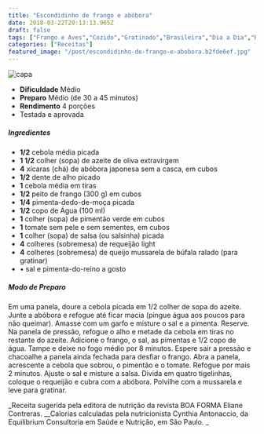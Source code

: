 ```yaml
---
title: "Escondidinho de frango e abóbora"
date: 2018-03-22T20:13:13.965Z
draft: false
tags: ["Frango e Aves","Cozido","Gratinado","Brasileira","Dia a Dia","Receitas","Receitas com frango","Receitas rápidas","Receitas simples e fáceis"]
categories: ["Receitas"]
featured_image: "/post/escondidinho-de-frango-e-abobora.b2fde6ef.jpg"
---
```


![capa](/post/escondidinho-de-frango-e-abobora.b2fde6ef.jpg)

*   **Dificuldade** Médio
*   **Preparo** Médio (de 30 a 45 minutos)
*   **Rendimento** 4 porções
*   Testada e aprovada
    

##### Ingredientes

*   **1/2** cebola média picada
*   **1 1/2** colher (sopa) de azeite de oliva extravirgem
*   **4** xícaras (chá) de abóbora japonesa sem a casca, em cubos
*   **1/2** dente de alho picado
*   **1** cebola média em tiras
*   **1/2** peito de frango (300 g) em cubos
*   **1/4** pimenta-dedo-de-moça picada
*   **1/2** copo de Água (100 ml)
*   **1** colher (sopa) de pimentão verde em cubos
*   **1** tomate sem pele e sem sementes, em cubos
*   **1** colher (sopa) de salsa (ou salsinha) picada
*   **4** colheres (sobremesa) de requeijão light
*   **4** colheres (sobremesa) de queijo mussarela de búfala ralado (para gratinar)
*   • sal e pimenta-do-reino a gosto

##### Modo de Preparo

Em uma panela, doure a cebola picada em 1/2 colher de sopa do azeite. Junte a abóbora e refogue até ficar macia (pingue água aos poucos para não queimar). Amasse com um garfo e misture o sal e a pimenta. Reserve. Na panela de pressão, refogue o alho e metade da cebola em tiras no restante do azeite. Adicione o frango, o sal, as pimentas e 1/2 copo de água. Tampe e deixe no fogo médio por 8 minutos. Espere sair a pressão e chacoalhe a panela ainda fechada para desfiar o frango. Abra a panela, acrescente a cebola que sobrou, o pimentão e o tomate. Refogue por mais 2 minutos. Ajuste o sal e misture a salsa. Divida em quatro tigelinhas, coloque o requeijão e cubra com a abóbora. Polvilhe com a mussarela e leve para gratinar.

_Receita sugerida pela editora de nutrição da revista BOA FORMA Eliane Contreras. __Calorias calculadas pela nutricionista Cynthia Antonaccio, da Equilibrium Consultoria em Saúde e Nutrição, em São Paulo. _
